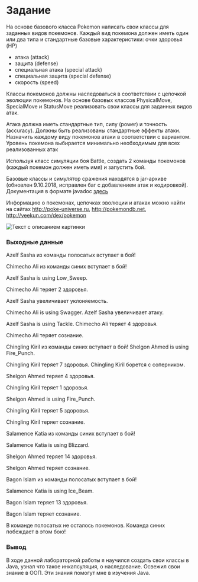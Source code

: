 # Задание
На основе базового класса Pokemon написать свои классы для заданных видов покемонов. Каждый вид покемона должен иметь один или два типа и стандартные базовые характеристики:
очки здоровья (HP)
* атака (attack)
* защита (defense)
* специальная атака (special attack)
* специальная защита (special defense)
* скорость (speed)

Классы покемонов должны наследоваться в соответствии с цепочкой эволюции покемонов. На основе базовых
классов PhysicalMove, SpecialMove и StatusMove реализовать свои классы для заданных видов атак.

Атака должна иметь стандартные тип, силу (power) и точность (accuracy). Должны быть реализованы стандартные эффекты атаки. Назначить каждому виду покемонов атаки в соответствии с вариантом. Уровень покемона выбирается минимально необходимым для всех реализованных атак

Используя класс симуляции боя Battle, создать 2 команды покемонов (каждый покемон должен иметь имя) и запустить бой.

Базовые классы и симулятор сражения находятся в jar-архиве (обновлен 9.10.2018, исправлен баг с добавлением атак и кодировкой). Документация в формате javadoc [здесь](https://se.ifmo.ru/~tony/doc/)

Информацию о покемонах, цепочках эволюции и атаках можно найти на
сайтах http://poke-universe.ru, http://pokemondb.net, http://veekun.com/dex/pokemon

<image src="images/pokemon.png" alt="Текст с описанием картинки">
  
### Выходные данные
Azelf Sasha из команды полосатых вступает в бой! 
  
Chimecho Ali из команды синих вступает в бой! 
  
Azelf Sasha is using Low_Sweep.
  
Chimecho Ali теряет 2 здоровья.
  
Azelf Sasha увеличивает уклоняемость.
  
Chimecho Ali is using Swagger. Azelf Sasha увеличивает атаку.
  
Azelf Sasha is using Tackle. Chimecho Ali теряет 4 здоровья.
  
Chimecho Ali теряет сознание.
  
Chingling Kiril из команды синих вступает в бой! Shelgon Ahmed is using Fire_Punch.
  
Chingling Kiril теряет 7 здоровья.
Chingling Kiril борется с соперником. 
  
Shelgon Ahmed теряет 4 здоровья. 
  
Chingling Kiril теряет 1 здоровья.
  
Shelgon Ahmed is using Fire_Punch.
  
Chingling Kiril теряет 5 здоровья.
  
Chingling Kiril теряет сознание.
  
Salamence Katia из команды синих вступает в бой!
  
Salamence Katia is using Blizzard.
  
Shelgon Ahmed теряет 14 здоровья.
  
Shelgon Ahmed теряет сознание.
  
Bagon Islam из команды полосатых вступает в бой! 
  
Salamence Katia is using Ice_Beam.
  
Bagon Islam теряет 13 здоровья.
  
Bagon Islam теряет сознание.
  
В команде полосатых не осталось покемонов. Команда синих побеждает в этом бою!

### Вывод

В ходе данной лабораторной работы я научился создать свои классы в Java, узнал что такое инкапсуляция, о наследование. Освежил свои знание в ООП. Эти знания помогут мне в изучения Java.


